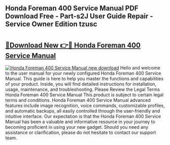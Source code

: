 ## Honda Foreman 400 Service Manual PDF Download Free - Part-s2J User Guide Repair - Service Owner Edition tzusc

# <h2><a href="http://bc22605.oget.top/?id=Honda+Foreman+400+Service+Manual">🔗Download New 👉🔴 Honda Foreman 400 Service Manual</a></h2>

[![Honda Foreman 400 Service Manual new download](https://i.imgur.com/5g1atiW.png)](http://bc22605.oget.top/?id=Honda+Foreman+400+Service+Manual)
Hello and welcome to the user manual for your newly configured Honda Foreman 400 Service Manual. This guide is here to help you master the functions and capabilities of your product. Inside, you will find detailed instructions for installation, usage, maintenance, and troubleshooting. Please Review the Legal Terms Honda Foreman 400 Service Manual This product is subject to certain legal terms and conditions. Honda Foreman 400 Service Manual advanced features include image recognition, voice commands, customizable profiles, and automatic backups, all easily controlled through the user-friendly and intuitive interface. Our expectation is that the Honda Foreman 400 Service Manual has been a valuable and informative resource in your journey to becoming proficient in using your new gadget. Should you need any assistance or clarification, please do not hesitate to contact our support team.
